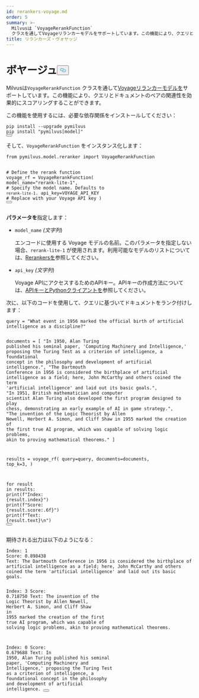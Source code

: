 ```yaml
---
id: rerankers-voyage.md
order: 5
summary: >-
  Milvusは `VoyageRerankFunction`
  クラスを通してVoyageリランカーモデルをサポートしています。この機能により、クエリとドキュメントのペアの関連性を効果的にスコアリングすることができる。
title: リランカーズ・ヴォヤッジ
---
```

<h1 id="Voyage" class="common-anchor-header">ボヤージュ<button data-href="#Voyage" class="anchor-icon" translate="no">
      <svg translate="no"
        aria-hidden="true"
        focusable="false"
        height="20"
        version="1.1"
        viewBox="0 0 16 16"
        width="16"
      >
        <path
          fill="#0092E4"
          fill-rule="evenodd"
          d="M4 9h1v1H4c-1.5 0-3-1.69-3-3.5S2.55 3 4 3h4c1.45 0 3 1.69 3 3.5 0 1.41-.91 2.72-2 3.25V8.59c.58-.45 1-1.27 1-2.09C10 5.22 8.98 4 8 4H4c-.98 0-2 1.22-2 2.5S3 9 4 9zm9-3h-1v1h1c1 0 2 1.22 2 2.5S13.98 12 13 12H9c-.98 0-2-1.22-2-2.5 0-.83.42-1.64 1-2.09V6.25c-1.09.53-2 1.84-2 3.25C6 11.31 7.55 13 9 13h4c1.45 0 3-1.69 3-3.5S14.5 6 13 6z"
        ></path>
      </svg>
    </button></h1><p>Milvusは<code translate="no">VoyageRerankFunction</code> クラスを通して<a href="https://github.com/FlagOpen/FlagEmbedding/tree/master/FlagEmbedding/reranker">Voyageリランカーモデルを</a>サポートしています。この機能により、クエリとドキュメントのペアの関連性を効果的にスコアリングすることができます。</p>
<p>この機能を使用するには、必要な依存関係をインストールしてください：</p>
<pre><code translate="no" class="language-bash">pip install --upgrade pymilvus
pip install <span class="hljs-string">&quot;pymilvus[model]&quot;</span>
<button class="copy-code-btn"></button></code></pre>
<p>そして、<code translate="no">VoyageRerankFunction</code> をインスタンス化します：</p>
<pre><code translate="no" class="language-python"><span class="hljs-keyword">from</span> pymilvus.model.reranker <span class="hljs-keyword">import</span> VoyageRerankFunction

<span class="hljs-comment"># Define the rerank function</span>
voyage_rf = VoyageRerankFunction(
    model_name=<span class="hljs-string">&quot;rerank-lite-1&quot;</span>,  <span class="hljs-comment"># Specify the model name. Defaults to `rerank-lite-1`.</span>
    api_key=VOYAGE_API_KEY <span class="hljs-comment"># Replace with your Voyage API key</span>
)
<button class="copy-code-btn"></button></code></pre>
<p><strong>パラメータを</strong>指定します：</p>
<ul>
<li><p><code translate="no">model_name</code> <em>(文字列</em>)</p>
<p>エンコードに使用する Voyage モデルの名前。このパラメータを指定しない場合、<code translate="no">rerank-lite-1</code> が使用されます。利用可能なモデルのリストについては、<a href="https://docs.voyageai.com/docs/reranker">Rerankersを</a>参照してください。</p></li>
<li><p><code translate="no">api_key</code> <em>(文字列</em>)</p>
<p>Voyage APIにアクセスするためのAPIキー。APIキーの作成方法については、<a href="https://docs.voyageai.com/docs/api-key-and-installation">APIキーとPythonクライアントを</a>参照してください。</p></li>
</ul>
<p>次に、以下のコードを使用して、クエリに基づいてドキュメントをランク付けします：</p>
<pre><code translate="no" class="language-python">query = <span class="hljs-string">&quot;What event in 1956 marked the official birth of artificial intelligence as a discipline?&quot;</span>

documents = [
    <span class="hljs-string">&quot;In 1950, Alan Turing published his seminal paper, &#x27;Computing Machinery and Intelligence,&#x27; proposing the Turing Test as a criterion of intelligence, a foundational concept in the philosophy and development of artificial intelligence.&quot;</span>,
    <span class="hljs-string">&quot;The Dartmouth Conference in 1956 is considered the birthplace of artificial intelligence as a field; here, John McCarthy and others coined the term &#x27;artificial intelligence&#x27; and laid out its basic goals.&quot;</span>,
    <span class="hljs-string">&quot;In 1951, British mathematician and computer scientist Alan Turing also developed the first program designed to play chess, demonstrating an early example of AI in game strategy.&quot;</span>,
    <span class="hljs-string">&quot;The invention of the Logic Theorist by Allen Newell, Herbert A. Simon, and Cliff Shaw in 1955 marked the creation of the first true AI program, which was capable of solving logic problems, akin to proving mathematical theorems.&quot;</span>
]

results = voyage_rf(
    query=query,
    documents=documents,
    top_k=<span class="hljs-number">3</span>,
)

<span class="hljs-keyword">for</span> result <span class="hljs-keyword">in</span> results:
    <span class="hljs-built_in">print</span>(<span class="hljs-string">f&quot;Index: <span class="hljs-subst">{result.index}</span>&quot;</span>)
    <span class="hljs-built_in">print</span>(<span class="hljs-string">f&quot;Score: <span class="hljs-subst">{result.score:<span class="hljs-number">.6</span>f}</span>&quot;</span>)
    <span class="hljs-built_in">print</span>(<span class="hljs-string">f&quot;Text: <span class="hljs-subst">{result.text}</span>\n&quot;</span>)
<button class="copy-code-btn"></button></code></pre>
<p>期待される出力は以下のようになる：</p>
<pre><code translate="no" class="language-python">Index: <span class="hljs-number">1</span>
Score: <span class="hljs-number">0.898438</span>
Text: The Dartmouth Conference <span class="hljs-keyword">in</span> <span class="hljs-number">1956</span> <span class="hljs-keyword">is</span> considered the birthplace of artificial intelligence <span class="hljs-keyword">as</span> a field; here, John McCarthy <span class="hljs-keyword">and</span> others coined the term <span class="hljs-string">&#x27;artificial intelligence&#x27;</span> <span class="hljs-keyword">and</span> laid <span class="hljs-keyword">out</span> its basic goals.

Index: <span class="hljs-number">3</span>
Score: <span class="hljs-number">0.718750</span>
Text: The invention of the Logic Theorist <span class="hljs-keyword">by</span> Allen Newell, Herbert A. Simon, <span class="hljs-keyword">and</span> Cliff Shaw <span class="hljs-keyword">in</span> <span class="hljs-number">1955</span> marked the creation of the first <span class="hljs-literal">true</span> AI program, which was capable of solving logic problems, akin to proving mathematical theorems.

Index: <span class="hljs-number">0</span>
Score: <span class="hljs-number">0.679688</span>
Text: In <span class="hljs-number">1950</span>, Alan Turing published his seminal paper, <span class="hljs-string">&#x27;Computing Machinery and Intelligence,&#x27;</span> proposing the Turing Test <span class="hljs-keyword">as</span> a criterion of intelligence, a foundational concept <span class="hljs-keyword">in</span> the philosophy <span class="hljs-keyword">and</span> development of artificial intelligence.
<button class="copy-code-btn"></button></code></pre>

